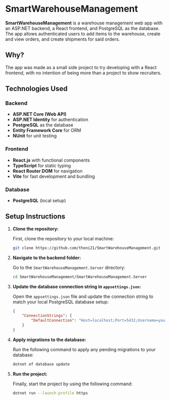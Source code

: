 <h1>SmartWarehouseManagement</h1>
<b>SmartWarehouseManagement</b> is a warehouse management web app with an ASP.NET backend, 
a React frontend, and PostgreSQL as the database. The app allows authenticated users to add items to the warehouse, 
create and view orders, and create shipments for said orders.
<h2>Why?</h2>
The app was made as a small side project to try developing with a React frontend, with no intention of being more than a project to show recruiters.
<h2>Technologies Used</h2>

### Backend
- **ASP.NET Core (Web API)**
- **ASP.NET Identity** for authentication
- **PostgreSQL** as the database
- **Entity Framework Core** for ORM
- **NUnit** for unit testing

### Frontend
- **React.js** with functional components
- **TypeScript** for static typing
- **React Router DOM** for navigation
- **Vite** for fast development and bundling

### Database
- **PostgreSQL** (local setup)

<h2>Setup Instructions</h2>

1. **Clone the repository:**

   First, clone the repository to your local machine:
   ```bash
   git clone https://github.com/thoni21/SmartWarehouseManagement.git
   ```

2. **Navigate to the backend folder:**

   Go to the `SmartWarehouseManagement.Server` directory:
   ```bash
   cd SmartWarehouseManagement/SmartWarehouseManagement.Server
   ```

3. **Update the database connection string in `appsettings.json`:**

   Open the `appsettings.json` file and update the connection string to match your local PostgreSQL database setup:
   ```json
   {
       "ConnectionStrings": {
           "DefaultConnection": "Host=localhost;Port=5432;Username=your_username;Password=your_password;Database=your_database"
       }
   }
   ```

4. **Apply migrations to the database:**

   Run the following command to apply any pending migrations to your database:
   ```bash
   dotnet ef database update
   ```

5. **Run the project:**

   Finally, start the project by using the following command:
   ```bash
   dotnet run --launch-profile https
   ```

